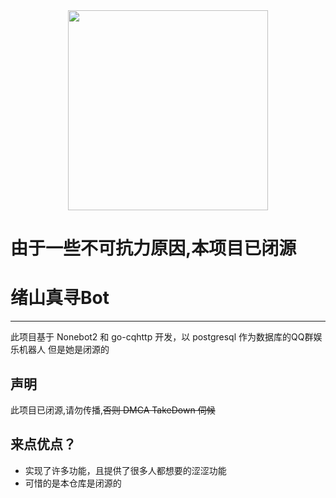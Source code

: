 <div align=center><img width="320" height="320" src="https://raw.githubusercontent.com/HibiKier/zhenxun_bot/main/logo.png"/></div>

# 由于一些不可抗力原因,本项目已闭源

# 绪山真寻Bot
****
此项目基于 Nonebot2 和 go-cqhttp 开发，以 postgresql 作为数据库的QQ群娱乐机器人
但是她是闭源的

## 声明
此项目已闭源,请勿传播,~~否则 DMCA TakeDown 伺候~~

## 来点优点？

  * 实现了许多功能，且提供了很多人都想要的涩涩功能
  * 可惜的是本仓库是闭源的
